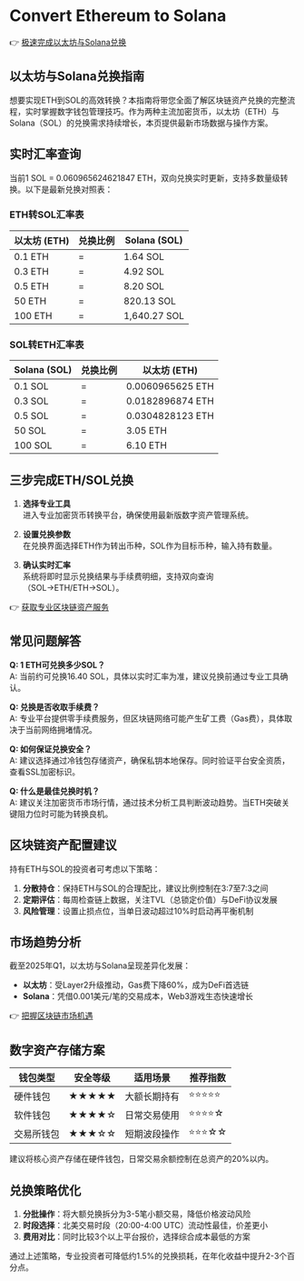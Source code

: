 # Convert Ethereum to Solana

👉 [极速完成以太坊与Solana兑换](https://bit.ly/okx_welcome)

## 以太坊与Solana兑换指南

想要实现ETH到SOL的高效转换？本指南将带您全面了解区块链资产兑换的完整流程，实时掌握数字钱包管理技巧。作为两种主流加密货币，以太坊（ETH）与Solana（SOL）的兑换需求持续增长，本页提供最新市场数据与操作方案。

## 实时汇率查询

当前1 SOL = 0.060965624621847 ETH，双向兑换实时更新，支持多数量级转换。以下是最新兑换对照表：

### ETH转SOL汇率表

| 以太坊 (ETH) | 兑换比例 | Solana (SOL) |
|------------|---------|-------------|
| 0.1 ETH    | =       | 1.64 SOL    |
| 0.3 ETH    | =       | 4.92 SOL    |
| 0.5 ETH    | =       | 8.20 SOL    |
| 50 ETH     | =       | 820.13 SOL  |
| 100 ETH    | =       | 1,640.27 SOL|

### SOL转ETH汇率表

| Solana (SOL) | 兑换比例 | 以太坊 (ETH) |
|-------------|---------|------------|
| 0.1 SOL     | =       | 0.0060965625 ETH |
| 0.3 SOL     | =       | 0.0182896874 ETH |
| 0.5 SOL     | =       | 0.0304828123 ETH |
| 50 SOL      | =       | 3.05 ETH    |
| 100 SOL     | =       | 6.10 ETH    |

## 三步完成ETH/SOL兑换

1. **选择专业工具**  
   进入专业加密货币转换平台，确保使用最新版数字资产管理系统。

2. **设置兑换参数**  
   在兑换界面选择ETH作为转出币种，SOL作为目标币种，输入持有数量。

3. **确认实时汇率**  
   系统将即时显示兑换结果与手续费明细，支持双向查询（SOL→ETH/ETH→SOL）。

👉 [获取专业区块链资产服务](https://bit.ly/okx_welcome)

## 常见问题解答

**Q: 1 ETH可兑换多少SOL？**  
A: 当前约可兑换16.40 SOL，具体以实时汇率为准，建议兑换前通过专业工具确认。

**Q: 兑换是否收取手续费？**  
A: 专业平台提供零手续费服务，但区块链网络可能产生矿工费（Gas费），具体取决于当前网络拥堵情况。

**Q: 如何保证兑换安全？**  
A: 建议选择通过冷钱包存储资产，确保私钥本地保存。同时验证平台安全资质，查看SSL加密标识。

**Q: 什么是最佳兑换时机？**  
A: 建议关注加密货币市场行情，通过技术分析工具判断波动趋势。当ETH突破关键阻力位时可能为转换良机。

## 区块链资产配置建议

持有ETH与SOL的投资者可考虑以下策略：
1. **分散持仓**：保持ETH与SOL的合理配比，建议比例控制在3:7至7:3之间
2. **定期评估**：每周检查链上数据，关注TVL（总锁定价值）与DeFi协议发展
3. **风险管理**：设置止损点位，当单日波动超过10%时启动再平衡机制

## 市场趋势分析

截至2025年Q1，以太坊与Solana呈现差异化发展：
- **以太坊**：受Layer2升级推动，Gas费下降60%，成为DeFi首选链
- **Solana**：凭借0.001美元/笔的交易成本，Web3游戏生态快速增长

👉 [把握区块链市场机遇](https://bit.ly/okx_welcome)

## 数字资产存储方案

| 钱包类型 | 安全等级 | 适用场景 | 推荐指数 |
|---------|---------|---------|---------|
| 硬件钱包 | ★★★★★   | 大额长期持有 | ⭐⭐⭐⭐⭐ |
| 软件钱包 | ★★★★☆   | 日常交易使用 | ⭐⭐⭐⭐☆ |
| 交易所钱包 | ★★★☆☆   | 短期波段操作 | ⭐⭐⭐☆☆ |

建议将核心资产存储在硬件钱包，日常交易余额控制在总资产的20%以内。

## 兑换策略优化

1. **分批操作**：将大额兑换拆分为3-5笔小额交易，降低价格波动风险
2. **时段选择**：北美交易时段（20:00-4:00 UTC）流动性最佳，价差更小
3. **费用对比**：同时比较3个以上平台报价，选择综合成本最低的方案

通过上述策略，专业投资者可降低约1.5%的兑换损耗，在年化收益中提升2-3个百分点。
